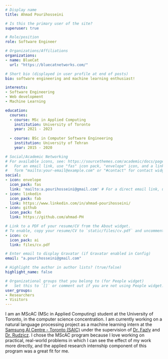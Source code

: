```yaml
---
# Display name
title: Ahmad Pourihosseini

# Is this the primary user of the site?
superuser: true

# Role/position
role: Software Engineer

# Organizations/Affiliations
organizations:
- name: BlueCat
  url: "https://bluecatnetworks.com/"

# Short bio (displayed in user profile at end of posts)
bio: software engineering and machine learning enthusiast!

interests:
- Software Engineering
- Web development
- Machine Learning

education:
  courses:
  - course: MSc in Applied Computing
    institution: University of Toronto
    year: 2021 - 2023
    
  - course: BSc in Computer Software Engineering
    institution: University of Tehran
    year: 2015 - 2020

# Social/Academic Networking
# For available icons, see: https://sourcethemes.com/academic/docs/page-builder/#icons
#   For an email link, use "fas" icon pack, "envelope" icon, and a link in the
#   form "mailto:your-email@example.com" or "#contact" for contact widget.
social:
- icon: envelope
  icon_pack: fas
  link: 'mailto:a.pourihosseini@gmail.com' # For a direct email link, use "mailto:test@example.org".
- icon: linkedin
  icon_pack: fab
  link: https://www.linkedin.com/in/ahmad-pourihosseini/
- icon: github
  icon_pack: fab
  link: https://github.com/ahmad-PH

# Link to a PDF of your resume/CV from the About widget.
# To enable, copy your resume/CV to `static/files/cv.pdf` and uncomment the lines below.
- icon: cv
  icon_pack: ai
  link: files/cv.pdf

# Enter email to display Gravatar (if Gravatar enabled in Config)
email: "a.pourihosseini@gmail.com"

# Highlight the author in author lists? (true/false)
highlight_name: false

# Organizational groups that you belong to (for People widget)
#   Set this to `[]` or comment out if you are not using People widget.
user_groups:
- Researchers
- Visitors
---
```


I am an MScAC (MSc in Applied Computing) student at the University of Toronto, in the computer science concentration. I am currently working on a natural language processing project as a machine learning intern at the [Samsung AI Centre - Toronto (SAIC)](https://research.samsung.com/aicenter_toronto) under the supervision of [Dr. Fazly](https://www.linkedin.com/in/afsaneh-fazly-98538b4/?originalSubdomain=ca) and [Dr. Rudzicz](https://www.cs.toronto.edu/~frank/). I chose the MScAC program because I love working on practical, real-world problems in which I can see the effect of my work more directly, and the applied research internship component of this program was a great fit for me.
